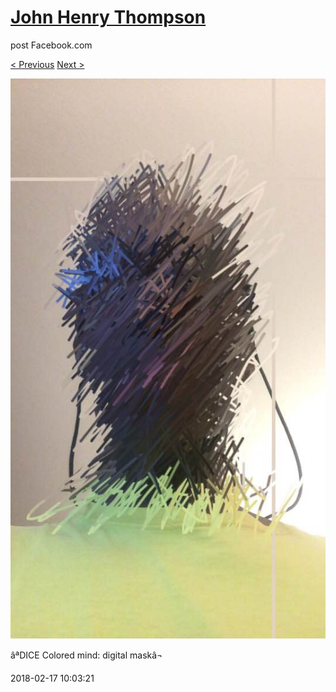 # [John Henry Thompson](../README.md)
post Facebook.com

[< Previous](2018-02-17-1.md) [Next >](2018-02-16-1.md)

[![](../media/2018-02-17/Timeline-Photos-DICE-Colored-mind-digital-mask.jpg)](../README.md)

âªDICE Colored mind: digital maskâ¬

2018-02-17 10:03:21